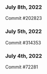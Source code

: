 ### July 8th, 2022

Commit #202823

### July 5th, 2022

Commit #314353


### July 4th, 2022

Commit #72281
